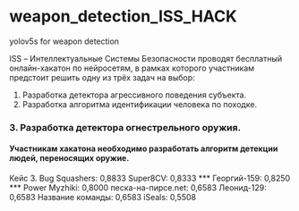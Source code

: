 # weapon_detection_ISS_HACK
yolov5s for weapon detection

ISS – Интеллектуальные Системы Безопасности проводят бесплатный онлайн-хакатон по нейросетям, в рамках которого участникам предстоит решить одну из трёх задач на выбор:
1. Разработка детектора агрессивного поведения субъекта. 
2. Разработка алгоритма идентификации человека по походке. 
### 3. Разработка детектора огнестрельного оружия. 
#### Участникам хакатона необходимо разработать алгоритм детекции людей, переносящих оружие.

Кейс 3.
Bug Squashers: 0,8833
Super8CV: 0,8333
*** Георгий-159: 0,8250 ***
Power Myzhiki: 0,8000
песка-на-пирсе.net: 0,6583
Леонид-129: 0,6583
Название команды: 0,6583
iSeals: 0,5508
